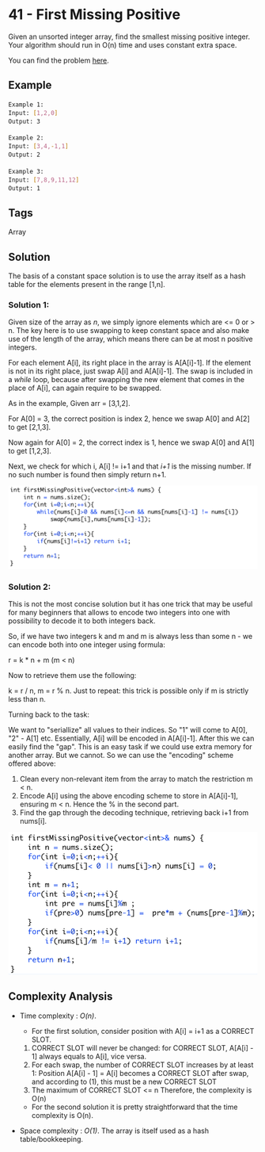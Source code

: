 # 41 - First Missing Positive

Given an unsorted integer array, find the smallest missing positive integer. Your algorithm should run in O(n) time and uses constant extra space.

You can find the problem [here](https://leetcode.com/problems/first-missing-positive/).

## Example

```bash
Example 1:
Input: [1,2,0]
Output: 3

Example 2:
Input: [3,4,-1,1]
Output: 2

Example 3:
Input: [7,8,9,11,12]
Output: 1

```

## Tags

Array

## Solution

The basis of a constant space solution is to use the array itself as a hash table for the elements present in the range [1,n].

### Solution 1: 

Given size of the array as *n*, we simply ignore elements which are <= 0 or > n. The key here is to use swapping to keep constant space and also make use of the length of the array, which means there can be at most n positive integers. 

For each element A[i], its right place in the array is A[A[i]-1]. If the element is not in its right place, just swap A[i] and A[A[i]-1]. The swap is included in a *while* loop, because after swapping the new element that comes in the place of A[i], can again require to be swapped. 

As in the example, 
Given arr = [3,1,2]. 

For A[0] = 3, the correct position is index 2, hence we swap A[0] and A[2] to get [2,1,3]. 

Now again for A[0] = 2, the correct index is 1, hence we swap A[0] and A[1] to get [1,2,3]. 

Next, we check for which i, A[i] != i+1 and that *i+1* is the missing number. If no such number is found then simply return n+1. 

![41 - First Missing Poisitve - Solution-1](https://raw.githubusercontent.com/iamagarwalsumit/Leetcode/master/Hard/41-FirstMissingPositive/solution-1.png)

### Solution 2:

This is not the most concise solution but it has one trick that may be useful for many beginners that allows to encode two integers into one with possibility to decode it to both integers back.

So, if we have two integers k and m and m is always less than some n - we can encode both into one integer using formula:

r = k * n + m (m < n) 

Now to retrieve them use the following:

k = r / n, m = r % n. Just to repeat: this trick is possible only if m is strictly less than n.

Turning back to the task:

We want to "seriallize" all values to their indices. So "1" will come to A[0], "2" - A[1] etc. Essentially, A[i] will be encoded in A[A[i]-1]. After this we can easily find the "gap". This is an easy task if we could use extra memory for another array. But we cannot. So we can use the "encoding" scheme offered above:

1) Clean every non-relevant item from the array to match the restriction m < n.
2) Encode A[i] using the above encoding scheme to store in A[A[i]-1], ensuring m < n. Hence the % in the second part.
3) Find the gap through the decoding technique, retrieving back i+1 from nums[i].

![41 - First Missing Poisitve - Solution-2](https://raw.githubusercontent.com/iamagarwalsumit/Leetcode/master/Hard/41-FirstMissingPositive/solution-2.png)

## Complexity Analysis

 - Time complexity : *O(n)*. 
    - For the first solution, consider position with A[i] = i+1 as a CORRECT SLOT.
    1) CORRECT SLOT will never be changed: for CORRECT SLOT, A[A[i] - 1] always equals to A[i], vice versa.
    2) For each swap, the number of CORRECT SLOT increases by at least 1: Position A[A[i] - 1] = A[i] becomes a CORRECT SLOT after swap, and according to (1), this must be a new CORRECT SLOT
    3) The maximum of CORRECT SLOT <= n
    Therefore, the complexity is O(n)
    - For the second solution it is pretty straightforward that the time complexity is O(n). 

 - Space complexity : *O(1)*. The array is itself used as a hash table/bookkeeping.